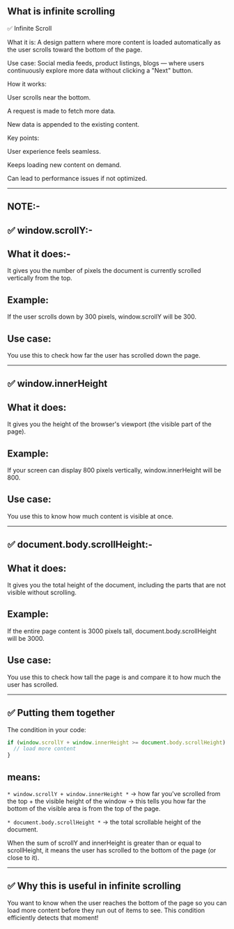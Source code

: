 ## What is infinite scrolling

✅ Infinite Scroll

What it is: A design pattern where more content is loaded automatically as the user scrolls toward the bottom of the page.

Use case: Social media feeds, product listings, blogs — where users continuously explore more data without clicking a "Next" button.

How it works:

User scrolls near the bottom.

A request is made to fetch more data.

New data is appended to the existing content.

Key points:

User experience feels seamless.

Keeps loading new content on demand.

Can lead to performance issues if not optimized.

---

## NOTE:-

## ✅ window.scrollY:-

## What it does:-

It gives you the number of pixels the document is currently scrolled vertically from the top.

## Example:

If the user scrolls down by 300 pixels, window.scrollY will be 300.

## Use case:

You use this to check how far the user has scrolled down the page.

---

## ✅ window.innerHeight

## What it does:

It gives you the height of the browser's viewport (the visible part of the page).

## Example:

If your screen can display 800 pixels vertically, window.innerHeight will be 800.

## Use case:

You use this to know how much content is visible at once.

---

## ✅ document.body.scrollHeight:-

## What it does:

It gives you the total height of the document, including the parts that are not visible without scrolling.

## Example:

If the entire page content is 3000 pixels tall, document.body.scrollHeight will be 3000.

## Use case:

You use this to check how tall the page is and compare it to how much the user has scrolled.

---

## ✅ Putting them together

The condition in your code:

```js
if (window.scrollY + window.innerHeight >= document.body.scrollHeight) {
  // load more content
}
```

## means:

`* window.scrollY + window.innerHeight *` → how far you've scrolled from the top + the visible height of the window → this tells you how far the bottom of the visible area is from the top of the page.

`* document.body.scrollHeight *` → the total scrollable height of the document.

When the sum of scrollY and innerHeight is greater than or equal to scrollHeight, it means the user has scrolled to the bottom of the page (or close to it).

---

## ✅ Why this is useful in infinite scrolling

You want to know when the user reaches the bottom of the page so you can load more content before they run out of items to see. This condition efficiently detects that moment!
